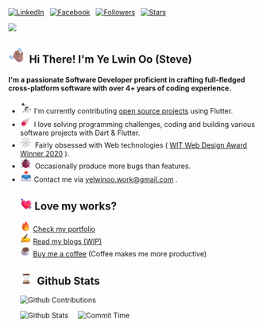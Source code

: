 [![LinkedIn](https://img.shields.io/badge/-LinkedIn-blue?style=for-the-badge&logo=Linkedin&logoColor=white&link=https://www.linkedin.com/in/ye-lwin-oo-ucsm/)](https://www.linkedin.com/in/ye-lwin-oo-ucsm/) &nbsp;
[![Facebook](https://img.shields.io/badge/-Facebook-teal?style=for-the-badge&logo=Facebook&logoColor=white&link=https://www.facebook.com/ye.lwin.oo.someone)](https://www.facebook.com/ye.lwin.oo.someone) &nbsp;
[![Followers](https://img.shields.io/github/followers/YeLwinOo-Steve?style=for-the-badge&logo=Github&label=Followers&labelColor=1A3549&&color=008080)](https://github.com/YeLwinOo-Steve) &nbsp;
[![Stars](https://img.shields.io/github/stars/YeLwinOo-Steve?style=for-the-badge&logo=Github&label=stars&labelColor=1A3549&color=008080)](https://github.com/YeLwinOo-Steve) &nbsp;<br/>

![](https://komarev.com/ghpvc/?username=YeLwinOo-Steve&style=for-the-badge&color=1A3549)<br/>

## <img src="assets/icons/Waving Hand Medium Skin Tone.png" width="32px"> &nbsp;<b>Hi There! I'm Ye Lwin Oo (Steve)</b>

<h4>I'm a passionate Software Developer proficient in crafting full-fledged cross-platform software with over 4+ years of coding experience.</h4> 
<ul>
<li> <img src="assets/icons/Telescope.webp" width="24px">  I'm currently contributing <a href="https://en.wikipedia.org/wiki/Open_source">open source projects</a> using Flutter.</li>
<li> <img src="assets/icons/Comet.png" width="24px">  I love solving programming challenges, coding and building various software projects with Dart & Flutter. 
</li>
<li><img src="assets/icons/Spider Web.webp" width="22px">&nbsp; Fairly obsessed with Web technologies ( <a href="https://witaward.com/result/2020">WIT Web Design Award Winner 2020</a> ).</li> 
<li><img src="assets/icons/Lady Beetle.png" width="22px">&nbsp; Occasionally produce more bugs than features.</li>
<li> <img src="assets/icons/Inbox Tray.webp" width="24px"> Contact me via <a href="mailto: yelwinoo.work@gmail.com">yelwinoo.work@gmail.com</a> .</li>

## <img src="assets/icons/Heart with Arrow.png" width="24px">&nbsp;Love my works? 

<img src="assets/icons/Fire.png" width="22px"/>&nbsp;[Check my portfolio](https://yl0.me)<br/>
<img src="assets/icons/Writing Hand.webp" width="22px"/>&nbsp;[Read my blogs (WIP)](https://blog.yl0.me/)<br/>
<img src="assets/icons/Hot Beverage.png" width="22px"> [Buy me a coffee](https://buymeacoffee.com/yloo2) (Coffee makes me more productive)

## <img src="assets/icons/Hourglass Done.webp" width="24px"> &nbsp;Github Stats

![Github Contributions](http://github-profile-summary-cards.vercel.app/api/cards/profile-details?username=YeLwinOo-Steve&theme=zenburn)

![Github Stats](http://github-profile-summary-cards.vercel.app/api/cards/stats?username=YeLwinOo-Steve&theme=zenburn)&nbsp;&nbsp;
&nbsp;
![Commit Time](http://github-profile-summary-cards.vercel.app/api/cards/productive-time?username=YeLwinOo-Steve&theme=zenburn&utcOffset=7)